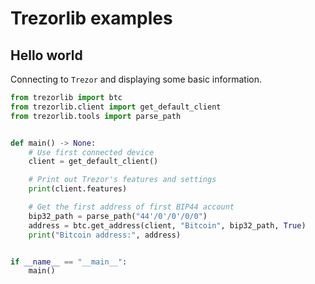 # Trezorlib examples

## Hello world

Connecting to `Trezor` and displaying some basic information.

```python
from trezorlib import btc
from trezorlib.client import get_default_client
from trezorlib.tools import parse_path


def main() -> None:
    # Use first connected device
    client = get_default_client()

    # Print out Trezor's features and settings
    print(client.features)

    # Get the first address of first BIP44 account
    bip32_path = parse_path("44'/0'/0'/0/0")
    address = btc.get_address(client, "Bitcoin", bip32_path, True)
    print("Bitcoin address:", address)


if __name__ == "__main__":
    main()
```
